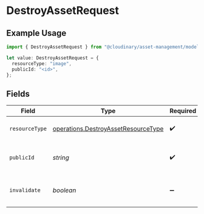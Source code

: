 # DestroyAssetRequest

## Example Usage

```typescript
import { DestroyAssetRequest } from "@cloudinary/asset-management/models/operations";

let value: DestroyAssetRequest = {
  resourceType: "image",
  publicId: "<id>",
};
```

## Fields

| Field                                                                                      | Type                                                                                       | Required                                                                                   | Description                                                                                |
| ------------------------------------------------------------------------------------------ | ------------------------------------------------------------------------------------------ | ------------------------------------------------------------------------------------------ | ------------------------------------------------------------------------------------------ |
| `resourceType`                                                                             | [operations.DestroyAssetResourceType](../../models/operations/destroyassetresourcetype.md) | :heavy_check_mark:                                                                         | The type of asset/resource to destroy                                                      |
| `publicId`                                                                                 | *string*                                                                                   | :heavy_check_mark:                                                                         | The public ID of the asset/resource to destroy                                             |
| `invalidate`                                                                               | *boolean*                                                                                  | :heavy_minus_sign:                                                                         | Whether to invalidate CDN cached copies of the asset                                       |